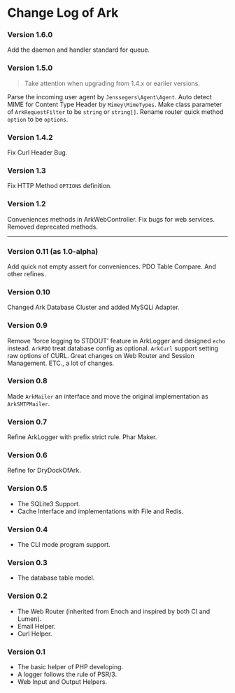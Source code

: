 # Change Log of Ark

### Version 1.6.0

Add the daemon and handler standard for queue.

### Version 1.5.0

> Take attention when upgrading from 1.4.x or earlier versions.

Parse the incoming user agent by `Jenssegers\Agent\Agent`.
Auto detect MIME for Content Type Header by `Mimey\MimeTypes`.
Make class parameter of `ArkRequestFilter` to be `string` or `string[]`.
Rename router quick method `option` to be `options`.

### Version 1.4.2

Fix Curl Header Bug.

### Version 1.3

Fix HTTP Method `OPTIONS` definition.

### Version 1.2

Conveniences methods in ArkWebController.
Fix bugs for web services.
Removed deprecated methods.

----

### Version 0.11 (as 1.0-alpha)

Add quick not empty assert for conveniences.
PDO Table Compare.
And other refines.

### Version 0.10

Changed Ark Database Cluster and added MySQLi Adapter.

### Version 0.9

Remove 'force logging to STDOUT' feature in ArkLogger and designed `echo` instead.
`ArkPDO` treat database config as optional.
`ArkCurl` support setting raw options of CURL.
Great changes on Web Router and Session Management.
ETC., a lot of changes.

### Version 0.8

Made `ArkMailer` an interface and move the original implementation as `ArkSMTPMailer`.

### Version 0.7

Refine ArkLogger with prefix strict rule.
Phar Maker.

### Version 0.6

Refine for DryDockOfArk.

### Version 0.5

* The SQLite3 Support.
* Cache Interface and implementations with File and Redis.

### Version 0.4

* The CLI mode program support.

### Version 0.3

* The database table model.

### Version 0.2

* The Web Router (inherited from Enoch and inspired by both CI and Lumen).
* Email Helper.
* Curl Helper.

### Version 0.1

* The basic helper of PHP developing.
* A logger follows the rule of PSR/3.
* Web Input and Output Helpers.

